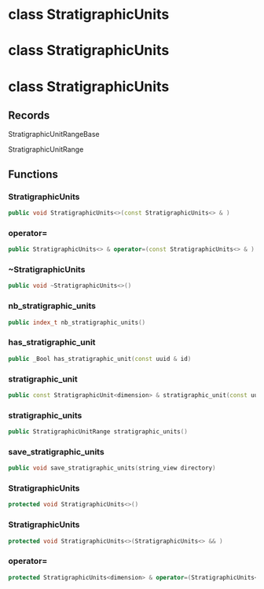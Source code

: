# class StratigraphicUnits


# class StratigraphicUnits


# class StratigraphicUnits


## Records

StratigraphicUnitRangeBase

StratigraphicUnitRange



## Functions

### StratigraphicUnits

```cpp
public void StratigraphicUnits<>(const StratigraphicUnits<> & )
```


### operator=

```cpp
public StratigraphicUnits<> & operator=(const StratigraphicUnits<> & )
```


### ~StratigraphicUnits

```cpp
public void ~StratigraphicUnits<>()
```


### nb_stratigraphic_units

```cpp
public index_t nb_stratigraphic_units()
```


### has_stratigraphic_unit

```cpp
public _Bool has_stratigraphic_unit(const uuid & id)
```


### stratigraphic_unit

```cpp
public const StratigraphicUnit<dimension> & stratigraphic_unit(const uuid & id)
```


### stratigraphic_units

```cpp
public StratigraphicUnitRange stratigraphic_units()
```


### save_stratigraphic_units

```cpp
public void save_stratigraphic_units(string_view directory)
```


### StratigraphicUnits

```cpp
protected void StratigraphicUnits<>()
```


### StratigraphicUnits

```cpp
protected void StratigraphicUnits<>(StratigraphicUnits<> && )
```


### operator=

```cpp
protected StratigraphicUnits<dimension> & operator=(StratigraphicUnits<dimension> && other)
```





